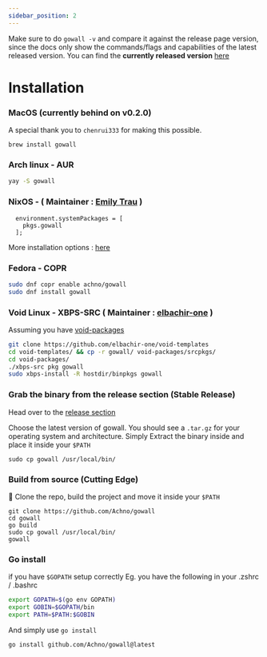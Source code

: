 ```yaml
---
sidebar_position: 2
---
```


Make sure to do `gowall -v` and compare it against the release page version, since the docs only show the commands/flags and capabilities of the latest released version. You can find the **currently released version** [here](https://github.com/Achno/gowall/releases)

# Installation

### MacOS (currently behind on v0.2.0)

A special thank you to `chenrui333` for making this possible.
```
brew install gowall
```

### Arch linux - AUR

```bash
yay -S gowall
```
### NixOS - ( Maintainer : [Emily Trau](https://github.com/emilytrau) )

```
  environment.systemPackages = [
    pkgs.gowall
  ];
```
More installation options : [here](https://search.nixos.org/packages?channel=24.05&from=0&size=50&sort=relevance&type=packages&query=gowall)

### Fedora - COPR

```bash
sudo dnf copr enable achno/gowall
sudo dnf install gowall
```

### Void Linux - XBPS-SRC ( Maintainer : [elbachir-one](https://github.com/elbachir-one/)  ) 

Assuming you have [void-packages](https://github.com/void-linux/void-packages)

```bash
git clone https://github.com/elbachir-one/void-templates
cd void-templates/ && cp -r gowall/ void-packages/srcpkgs/
cd void-packages/
./xbps-src pkg gowall
sudo xbps-install -R hostdir/binpkgs gowall
```

### Grab the binary from the release section (Stable Release)

Head over to the [release section](https://github.com/Achno/gowall/releases)

Choose the latest version of gowall. You should see a `.tar.gz` for your operating system and architecture. Simply Extract the binary inside and place it inside your `$PATH` 

```
sudo cp gowall /usr/local/bin/
```

### Build from source (Cutting Edge)

🔨 Clone the repo, build the project and move it inside your `$PATH`

```
git clone https://github.com/Achno/gowall
cd gowall
go build
sudo cp gowall /usr/local/bin/
gowall
```
### Go install
 if you have `$GOPATH` setup correctly Eg. you have the following in your .zshrc / .bashrc
```bash
export GOPATH=$(go env GOPATH)
export GOBIN=$GOPATH/bin
export PATH=$PATH:$GOBIN
```
And simply use `go install`
```bash
go install github.com/Achno/gowall@latest
```